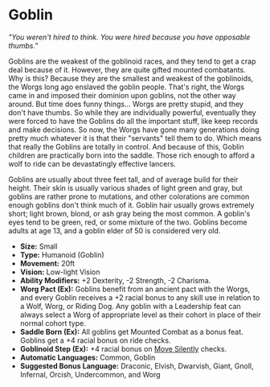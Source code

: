 # Goblin
_"You weren't hired to think. You were hired because you have opposable thumbs."_

Goblins are the weakest of the goblinoid races, and they tend to get a crap deal because of it. However, they are quite gifted mounted combatants. Why is this? Because they are the smallest and weakest of the goblinoids, the Worgs long ago enslaved the goblin people. That's right, the Worgs came in and imposed their dominion upon goblins, not the other way around. But time does funny things... Worgs are pretty stupid, and they don't have thumbs. So while they are individually powerful, eventually they were forced to have the Goblins do all the important stuff, like keep records and make decisions. So now, the Worgs have gone many generations doing pretty much whatever it is that their "servants" tell them to do. Which means that really the Goblins are totally in control. And because of this, Goblin children are practically born into the saddle. Those rich enough to afford a wolf to ride can be devastatingly effective lancers.

Goblins are usually about three feet tall, and of average build for their height. Their skin is usually various shades of light green and gray, but goblins are rather prone to mutations, and other colorations are common enough goblins don't think much of it. Goblin hair usually grows extremely short; light brown, blond, or ash gray being the most common. A goblin's eyes tend to be green, red, or some mixture of the two. Goblins become adults at age 13, and a goblin elder of 50 is considered very old.

* __Size:__ Small
* __Type:__ Humanoid (Goblin)
* __Movement:__ 20ft
* __Vision:__ Low-light Vision
* __Ability Modifiers:__ +2 Dexterity, -2 Strength, -2 Charisma.
* __Worg Pact (Ex):__ Goblins benefit from an ancient pact with the Worgs, and every Goblin receives a +2 racial bonus to any skill use in relation to a Wolf, Worg, or Riding Dog. Any goblin with a Leadership feat can always select a Worg of appropriate level as their cohort in place of their normal cohort type.
* __Saddle Born (Ex):__ All goblins get Mounted Combat as a bonus feat. Goblins get a +4 racial bonus on ride checks.
* __Goblinoid Step (Ex):__ +4 racial bonus on [Move Silently](skills/move_silently.md) checks.
* __Automatic Languages:__ Common, Goblin
* __Suggested Bonus Language:__ Draconic, Elvish, Dwarvish, Giant, Gnoll, Infernal, Orcish, Undercommon, and Worg
